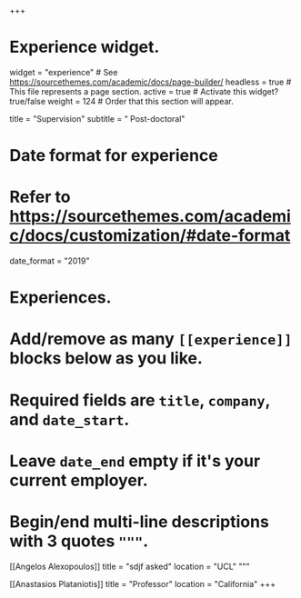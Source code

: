 +++
# Experience widget.
widget = "experience"  # See https://sourcethemes.com/academic/docs/page-builder/
headless = true  # This file represents a page section.
active = true  # Activate this widget? true/false
weight = 124  # Order that this section will appear.

title = "Supervision"
subtitle = " Post-doctoral"

# Date format for experience
#   Refer to https://sourcethemes.com/academic/docs/customization/#date-format
date_format = "2019"

# Experiences.
#   Add/remove as many `[[experience]]` blocks below as you like.
#   Required fields are `title`, `company`, and `date_start`.
#   Leave `date_end` empty if it's your current employer.
#   Begin/end multi-line descriptions with 3 quotes `"""`.
[[Angelos Alexopoulos]]
  title = "sdjf asked"
  location = "UCL"
  """

[[Anastasios Plataniotis]]
  title = "Professor"
  location = "California"
+++
